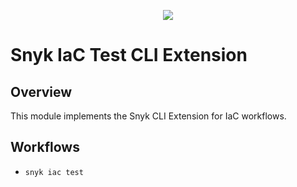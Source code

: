 <p align="center">
  <img src="https://snyk.io/style/asset/logo/snyk-print.svg" />
</p>

# Snyk IaC Test CLI Extension

## Overview

This module implements the Snyk CLI Extension for IaC workflows.

## Workflows

- `snyk iac test`
